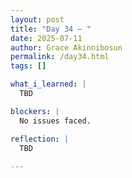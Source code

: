 ```yaml
---
layout: post
title: "Day 34 – "
date: 2025-07-11
author: Grace Akinnibosun
permalink: /day34.html
tags: []

what_i_learned: |
  TBD

blockers: |
  No issues faced.

reflection: |
  TBD
 
---
```

